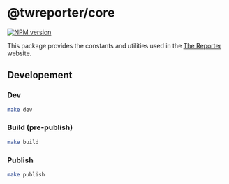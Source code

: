 # @twreporter/core

[![NPM version](https://img.shields.io/npm/v/@twreporter/core.svg)](https://www.npmjs.com/package/@twreporter/core)

This package provides the constants and utilities used in the [The Reporter](https://www.twreporter.org/) website.

## Developement

### Dev

```bash
make dev
```

### Build (pre-publish)

```bash
make build
```

### Publish

```bash
make publish
```
